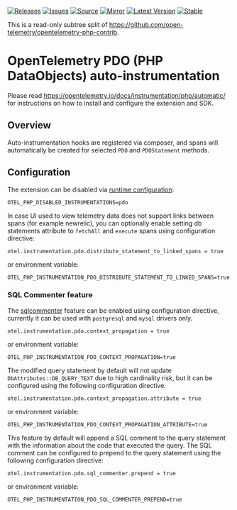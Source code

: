 [![Releases](https://img.shields.io/badge/releases-purple)](https://github.com/opentelemetry-php/contrib-auto-pdo/releases)
[![Issues](https://img.shields.io/badge/issues-pink)](https://github.com/open-telemetry/opentelemetry-php/issues)
[![Source](https://img.shields.io/badge/source-contrib-green)](https://github.com/open-telemetry/opentelemetry-php-contrib/tree/main/src/Instrumentation/PDO)
[![Mirror](https://img.shields.io/badge/mirror-opentelemetry--php--contrib-blue)](https://github.com/opentelemetry-php/contrib-auto-pdo)
[![Latest Version](http://poser.pugx.org/open-telemetry/opentelemetry-auto-pdo/v/unstable)](https://packagist.org/packages/open-telemetry/opentelemetry-auto-pdo/)
[![Stable](http://poser.pugx.org/open-telemetry/opentelemetry-auto-pdo/v/stable)](https://packagist.org/packages/open-telemetry/opentelemetry-auto-pdo/)

This is a read-only subtree split of https://github.com/open-telemetry/opentelemetry-php-contrib.

# OpenTelemetry PDO (PHP DataObjects) auto-instrumentation

Please read https://opentelemetry.io/docs/instrumentation/php/automatic/ for instructions on how to
install and configure the extension and SDK.

## Overview
Auto-instrumentation hooks are registered via composer, and spans will automatically be created for
selected `PDO` and `PDOStatement` methods.

## Configuration

The extension can be disabled via [runtime configuration](https://opentelemetry.io/docs/instrumentation/php/sdk/#configuration):

```shell
OTEL_PHP_DISABLED_INSTRUMENTATIONS=pdo
```
                     
In case UI used to view telemetry data does not support links between spans (for example newrelic),
you can optionally enable setting db statements attribute to `fetchAll` and `execute` spans using 
configuration directive:
```
otel.instrumentation.pdo.distribute_statement_to_linked_spans = true
```
or environment variable:
```shell
OTEL_PHP_INSTRUMENTATION_PDO_DISTRIBUTE_STATEMENT_TO_LINKED_SPANS=true
```

### SQL Commenter feature
The [sqlcommenter](https://opentelemetry.io/docs/specs/semconv/database/database-spans/#sql-commenter) feature can be enabled using configuration directive, currently it can be used with `postgresql` and `mysql` drivers only.
```
otel.instrumentation.pdo.context_propagation = true
```
or environment variable:
```shell
OTEL_PHP_INSTRUMENTATION_PDO_CONTEXT_PROPAGATION=true
```

The modified query statement by default will not update `DbAttributes::DB_QUERY_TEXT` due to high cardinality risk, but it can be configured using the following configuration directive:
```
otel.instrumentation.pdo.context_propagation.attribute = true
```
or environment variable:
```shell
OTEL_PHP_INSTRUMENTATION_PDO_CONTEXT_PROPAGATION_ATTRIBUTE=true
```

This feature by default will append a SQL comment to the query statement with the information about the code that executed the query.
The SQL comment can be configured to prepend to the query statement using the following configuration directive:
```
otel.instrumentation.pdo.sql_commenter.prepend = true
```
or environment variable:
```shell
OTEL_PHP_INSTRUMENTATION_PDO_SQL_COMMENTER_PREPEND=true
```